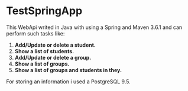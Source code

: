 # TestSpringApp
<p>This WebApi writed in Java with using a Spring and Maven 3.6.1 and can perform such tasks like:
  <ol>
    <li> <b>Add/Update or delete a student.</b></li>
    <li> <b>Show a list of students.</b></li>
    <li> <b>Add/Update or delete a group.</b></li>
    <li> <b>Show a list of groups.</b></li>
    <li> <b>Show a list of groups and students in they.</b></li>
  </ol>
 </p>
<p>For storing an information i used a PostgreSQL 9.5.</p>
